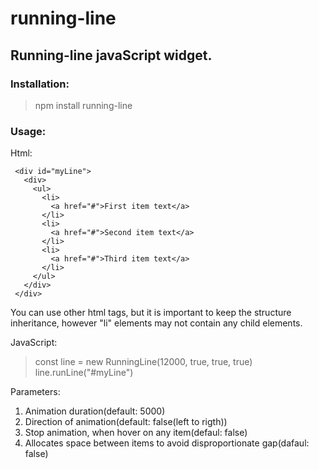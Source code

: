 # running-line


## Running-line javaScript widget.

### Installation:

> npm install running-line

### Usage:

Html:

     <div id="myLine">
       <div>
         <ul>
           <li>
             <a href="#">First item text</a>
           </li>
           <li>
             <a href="#">Second item text</a>
           </li>
           <li>
             <a href="#">Third item text</a>
           </li>
         </ul>
       </div>
     </div>   


You can use other html tags, but it is important to keep the structure inheritance, however "li" elements may not contain any child elements.

JavaScript:


> const line = new RunningLine(12000, true, true, true)
> line.runLine("#myLine")


Parameters:

1. Animation duration(default: 5000)
2. Direction of animation(default: false(left to rigth))
3. Stop animation, when hover on any item(defaul: false)
4. Allocates space between items to avoid disproportionate gap(dafaul: false)


